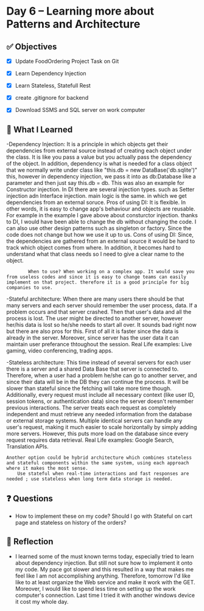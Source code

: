 # Day 6 – Learning more about Patterns and Architecture

## ✅ Objectives
- [x] Update FoodOrdering Project Task on Git
- [x] Learn Dependency Injection
- [x] Learn Stateless, Statefull Rest
- [x] create .gitignore for backend
- [x] Download SSMS and SQL server on work computer


## 📘 What I Learned
-Dependency Injection: It is a principle in which objects get their dependencies from external source instead of creating each object under the class. It is like you pass a value but you actually pass the dependency of the object. In addition, dependency is what is needed for a class object that we normally write under class like "this.db = new DataBase('db.sqlite')" this, however in dependency injection, we pass it into as db:Database like a parameter and then just say this.db = db. This was also an example for Constructor injection. In DI there are several injection types. such as Setter injection adn Interface injection. main logic is the same. in which we get dependencies from an external soruce. 
            Pros of using DI: It is flexible. In other words, it is easy to change app's behaviour and objects are reusable. For example in the example I gave above about consturctor injection. thanks to DI, I would have been able to change the db without changing the code. I can also use other design patterns such as singleton or factory. Since the code does not change but how we use it up to us.
            Cons of using DI: Since, the dependencies are gathered from an external source it would be hard to track which object comes from where. In addition, it becomes hard to understand what that class needs so I need to give a clear name to the object.
            
            When to use? When working on a complex app. It would save you from useless codes and since it is easy to change teams can easily implement on that project. therefore it is a good principle for big companies to use.
        
-Stateful architecture: When there are many users there should be that many servers and each server should remember the user process, data. If a problem occurs and that server crashed. Then that user's data and all the process is lost. The user might be directed to another server, however her/his data is lost so he/she needs to start all over. It sounds bad right now but there are also pros for this. First of all it is faster since the data is already in the server. Moreover, since server has the user data it can maintain user preferance thtoughout the session. 
        Real Life examples: Live gaming, video conferencing, trading apps.
        
-Stateless architecture: This time instead of several servers for each user there is a server and a shared Data Base that server is connected to. Therefore, when a user had a problem he/she can go to another server, and since their data will be in the DB they can continue the process. It will be slower than stateful since the fetching will take more time though. Additionally, every request must include all necessary context (like user ID, session tokens, or authentication data) since the server doesn't remember previous interactions. The server treats each request as completely independent and must retrieve any needed information from the database or external storage systems. Multiple identical servers can handle any user's request, making it much easier to scale horizontally by simply adding more servers. However, this puts more load on the database since every request requires data retrieval.
        Real Life examples: Google Search, Translation APIs.
        
    Another option could be hybrid architecture which combines stateless and stateful components within the same system, using each approach where it makes the most sense.
        Use stateful when real-time interactions and fast responses are needed ; use stateless when long term data storage is needed.




## ❓ Questions
- How to implement these on my code? Should I go with Stateful on cart page and stateless on history of the orders?

## 💬 Reflection
- I learned some of the must known terms today, especially tried to learn about dependency injection. But still not sure how to implement it onto my code. My pace got slower and this resulted in a way that makes me feel like I am not accomplishing anything. Therefore, tomorrow I'd like like to at least organize the Web service and make it work with the GET. Moreover, I would like to spend less time on setting up the work computer's connection. Last time I tried it with another windows device it cost my whole day.
